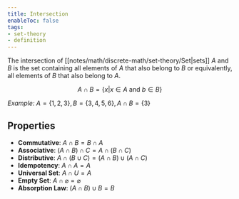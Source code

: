 ```yaml
---
title: Intersection
enableToc: false
tags: 
- set-theory
- definition
---
```

The intersection of [[notes/math/discrete-math/set-theory/Set|sets]] $A$ and $B$ is the set containing all elements of $A$ that also belong to $B$ or equivalently, all elements of $B$ that also belong to $A$.

$$A \cap B= \{x | x \in A \text{ and } b \in B\}$$

*Example:*
$A = \{1, 2, 3\}, B = \{3, 4, 5 ,6\}, A \cap B = \{3\}$

## Properties

- **Commutative**:  $A \cap B = B \cap A$
- **Associative**: $(A \cap B) \cap C = A \cap (B \cap C)$
- **Distributive**:  $A \cap (B \cup C) = (A \cap B) \cup (A \cap C)$
- **Idempotency**:  $A \cap A = A$
- **Universal Set**:  $A \cap U = A$
- **Empty Set**: $A \cap \varnothing = \varnothing$
- **Absorption Law**: $(A \cap B) \cup B = B$
